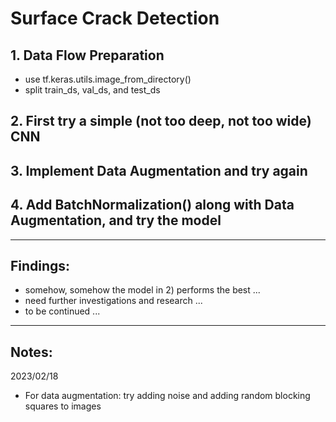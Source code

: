 # Surface Crack Detection


## 1. Data Flow Preparation
  - use tf.keras.utils.image_from_directory()
  - split train_ds, val_ds, and test_ds
  
## 2. First try a simple (not too deep, not too wide) CNN

## 3. Implement Data Augmentation and try again

## 4. Add BatchNormalization() along with Data Augmentation, and try the model


---
## Findings:
- somehow, somehow the model in 2) performs the best ...
- need further investigations and research ...
- to be continued ...

---
## Notes:
2023/02/18
- For data augmentation: try adding noise and adding random blocking squares to images
